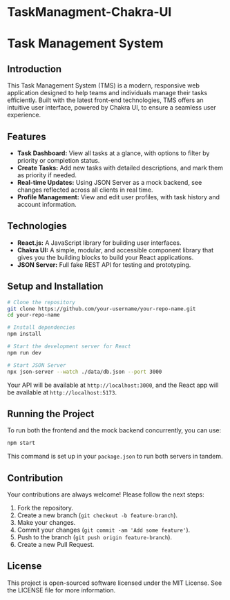 # TaskManagment-Chakra-UI


# Task Management System

## Introduction

This Task Management System (TMS) is a modern, responsive web application designed to help teams and individuals manage their tasks efficiently. Built with the latest front-end technologies, TMS offers an intuitive user interface, powered by Chakra UI, to ensure a seamless user experience.

## Features

- **Task Dashboard:** View all tasks at a glance, with options to filter by priority or completion status.
- **Create Tasks:** Add new tasks with detailed descriptions, and mark them as priority if needed.
- **Real-time Updates:** Using JSON Server as a mock backend, see changes reflected across all clients in real time.
- **Profile Management:** View and edit user profiles, with task history and account information.

## Technologies

- **React.js:** A JavaScript library for building user interfaces.
- **Chakra UI:** A simple, modular, and accessible component library that gives you the building blocks to build your React applications.
- **JSON Server:** Full fake REST API for testing and prototyping.

## Setup and Installation

```bash
# Clone the repository
git clone https://github.com/your-username/your-repo-name.git
cd your-repo-name

# Install dependencies
npm install

# Start the development server for React
npm run dev

# Start JSON Server
npx json-server --watch ./data/db.json --port 3000
```

Your API will be available at `http://localhost:3000`, and the React app will be available at `http://localhost:5173`.

## Running the Project

To run both the frontend and the mock backend concurrently, you can use:

```bash
npm start
```

This command is set up in your `package.json` to run both servers in tandem.

## Contribution

Your contributions are always welcome! Please follow the next steps:

1. Fork the repository.
2. Create a new branch (`git checkout -b feature-branch`).
3. Make your changes.
4. Commit your changes (`git commit -am 'Add some feature'`).
5. Push to the branch (`git push origin feature-branch`).
6. Create a new Pull Request.

## License

This project is open-sourced software licensed under the MIT License. See the LICENSE file for more information.
